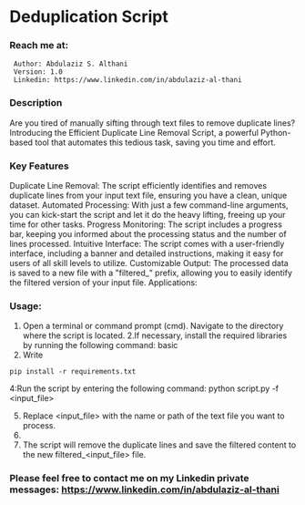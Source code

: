 # Deduplication Script
### Reach me at:
     Author: Abdulaziz S. Althani
     Version: 1.0
     Linkedin: https://www.linkedin.com/in/abdulaziz-al-thani
     
### Description     
Are you tired of manually sifting through text files to remove duplicate lines? Introducing the Efficient Duplicate Line Removal Script, a powerful Python-based tool that automates this tedious task, saving you time and effort.

### Key Features
Duplicate Line Removal: The script efficiently identifies and removes duplicate lines from your input text file, ensuring you have a clean, unique dataset.
Automated Processing: With just a few command-line arguments, you can kick-start the script and let it do the heavy lifting, freeing up your time for other tasks.
Progress Monitoring: The script includes a progress bar, keeping you informed about the processing status and the number of lines processed.
Intuitive Interface: The script comes with a user-friendly interface, including a banner and detailed instructions, making it easy for users of all skill levels to utilize.
Customizable Output: The processed data is saved to a new file with a "filtered_" prefix, allowing you to easily identify the filtered version of your input file.
Applications:


### Usage:
1. Open a terminal or command prompt (cmd).
Navigate to the directory where the script is located.
2.If necessary, install the required libraries by running the following command:
basic
2. Write
```
pip install -r requirements.txt
```

4:Run the script by entering the following command:
python script.py -f <input_file>

5. Replace <input_file> with the name or path of the text file you want to process.
6. 
7. The script will remove the duplicate lines and save the filtered content to the new filtered_<input_file> file.



### Please feel free to contact me on my Linkedin private messages: https://www.linkedin.com/in/abdulaziz-al-thani
